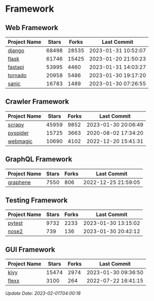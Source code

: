 # Framework

## Web Framework
| Project Name | Stars | Forks | Last Commit |
| ------------ | ----- | ----- | ----------- |
| [django](https://github.com/django/django) | 68498 | 28535 | 2023-01-31 10:52:07 |
| [flask](https://github.com/pallets/flask) | 61746 | 15425 | 2023-01-20 21:50:23 |
| [fastapi](https://github.com/tiangolo/fastapi) | 53995 | 4460 | 2023-01-31 14:03:27 |
| [tornado](https://github.com/tornadoweb/tornado) | 20958 | 5486 | 2023-01-30 19:17:20 |
| [sanic](https://github.com/sanic-org/sanic) | 16783 | 1489 | 2023-01-30 07:26:55 |

## Crawler Framework
| Project Name | Stars | Forks | Last Commit |
| ------------ | ----- | ----- | ----------- |
| [scrapy](https://github.com/scrapy/scrapy) | 45959 | 9852 | 2023-01-30 20:06:49 |
| [pyspider](https://github.com/binux/pyspider) | 15725 | 3663 | 2020-08-02 17:34:20 |
| [webmagic](https://github.com/code4craft/webmagic) | 10690 | 4102 | 2022-12-20 15:41:31 |

## GraphQL Framework
| Project Name | Stars | Forks | Last Commit |
| ------------ | ----- | ----- | ----------- |
| [graphene](https://github.com/graphql-python/graphene) | 7550 | 806 | 2022-12-25 21:59:05 |

## Testing Framework
| Project Name | Stars | Forks | Last Commit |
| ------------ | ----- | ----- | ----------- |
| [pytest](https://github.com/pytest-dev/pytest) | 9732 | 2233 | 2023-01-30 13:15:02 |
| [nose2](https://github.com/nose-devs/nose2) | 739 | 136 | 2023-01-30 20:42:12 |

## GUI Framework
| Project Name | Stars | Forks | Last Commit |
| ------------ | ----- | ----- | ----------- |
| [kivy](https://github.com/kivy/kivy) | 15474 | 2974 | 2023-01-30 09:36:50 |
| [flexx](https://github.com/flexxui/flexx) | 3100 | 264 | 2022-07-22 16:41:15 |

*Update Date: 2023-02-01T04:00:18*